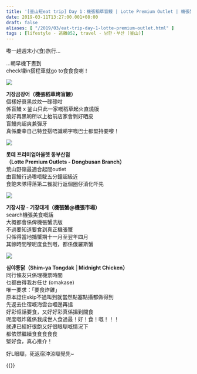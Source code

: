 ```yaml
---
title: '[釜山短eat trip] Day 1：機張稻草盲鰻 | Lotte Premium Outlet | 機張蟹@機張市場 | 海雲台 深夜炸雞'
date: 2019-03-11T13:27:00.001+08:00
draft: false
aliases: [ "/2019/03/eat-trip-day-1-lotte-premium-outlet.html" ]
tags : [lifestyle - 逃離852, travel - 남한・부산 (釜山)]
---
```


嚟一趟週末小(食)旅行…  
  
…朝早機下晝到  
check埋in搭程車就go to食食食喇！  

![](/images/busan1a.jpg)

**기장곰장어（機張稻草烤盲鰻）**  
個樣好衰黑炆炆一碌碌咁  
係盲鰻 x 釜山只此一家嘅稻草起火直燒版  
燒好再黑啲所以上枱前店家會剝好晒皮  
盲鰻肉超爽兼彈牙  
真係慶幸自己特登搭唔識睇字嘅巴士都堅持要嚟！  

![](/images/busan1b.jpg)

**롯데 프리미엄아울렛 동부산점**  
**（Lotte Premium Outlets - Dongbusan Branch）**  
荒山野嶺最適合起間outlet  
由盲鰻行過嚟唔駛五分鐘超級近  
食飽未隊得落第二餐就行返個圈仔消化吓先  

![](/images/busan1c.jpg)

**기장시장 - 기장대게（機張蟹@機張市場）**  
search機張美食嘅話  
大概都會係俾機張蟹洗版  
不過要知道要食到真正機張蟹  
只係得當地捕蟹期十一月至翌年四月  
其餘時間嚟呢度食到嘅，都係俄羅斯蟹  

![](/images/busan1.jpg)

**심야통닭（Shim-ya Tongdak │Midnight Chicken）**  
同行條友只係理機票時間  
乜都由得我お任せ (omakase)  
唯一要求：「要食炸雞」  
原本諗住skip不過叫到就當然點塞點攝都做得到  
先返去住宿嘅海雲台嗰邊再搵  
好彩佢話要食，又好好彩真係搵到間食  
呢度嘅炸雞係我成世人食過最！好！食！嘅！！！  
就連已經好很飽又好很眼瞓嘅情況下  
都依然繼續食食食食食  
堅好食，真心推介！  
  
好L眼瞓，死返宿沖涼瞓覺先~


{{<busan>}}
